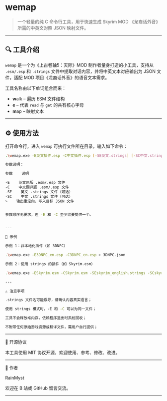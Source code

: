 # wemap

> 一个轻量的纯 C 命令行工具，用于快速生成 Skyrim MOD 《龙裔话外音》所需的中英文对照 JSON 映射文件。

---

## 🔍 工具介绍

`wemap` 是一个为《上古卷轴5：天际》MOD 制作者量身打造的小工具，支持从 `.esm/.esp` 和 `.strings` 文件中提取对话内容，并将中英文本对应输出为 JSON 文件，适配 MOD 项目《龙裔话外音》的语音文本需求。

工具名称由以下单词组合而来：

- **w**alk – 遍历 ESM 文件结构  
- **e** – 代表 `read` 与 `get` 的共有核心字母  
- **m**ap – 映射文本  

---

## ⚙️ 使用方法

打开命令行，进入 `wemap` 可执行文件所在目录，输入如下命令：

```bash
.\wemap.exe -E英文插件.esp -C中文插件.esp [-SE英文.strings] [-SC中文.strings] > output.json

参数说明：

参数    说明

-E    英文原版 .esm/.esp 文件
-C    中文翻译版 .esm/.esp 文件
-SE    英文 .strings 文件（可选）
-SC    中文 .strings 文件（可选）
>    输出重定向，写入目标 JSON 文件


参数顺序无要求，但 -E 和 -C 至少需要提供一个。


---

🧪 示例

示例 1：非本地化插件（如 3DNPC）

.\wemap.exe -E3DNPC_en.esp -C3DNPC_cn.esp > 3DNPC.json

示例 2：使用 strings 的插件（如 Skyrim.esm）

.\wemap.exe -ESkyrim.esm -CSkyrim.esm -SEskyrim_english.strings -SCskyrim_chinese.strings > skyrim.json

---

⚠️ 注意事项

.strings 文件名可能误导，请确认内容真实语言；

使用 strings 模式时，-E 和 -C 可以为同一文件；

工具不会释放堆内存，依赖程序退出时系统回收；

不附带任何原始游戏资源或翻译文件，需用户自行提供；


```

---

📄 开源协议

本工具使用 MIT 协议开源，欢迎使用、参考、修改、改进。

---

👤 作者

RainMyst

欢迎在 B 站或 GitHub 留言交流。

---

